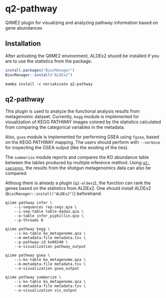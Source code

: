 # q2-pathway

QIIME2 plugin for visualizing and analyzing pathway information based on gene abundances

## Installation

After activating the QIIME2 environment, ALDEx2 shuold be installed if you are to use the statistics from the package.

```r
install.packages("BiocManager")
BiocManager::install("ALDEx2")
```

```shell
mamba install -c noriakisato q2-pathway
```

## q2-pathway

This plugin is used to analyze the functional analysis results from metagenomic dataset. Currently, `kegg` module is implemented for visualization of KEGG PATHWAY images colored by the statistics calculated from comparing the categorical variables in the metadata.

Also, `gsea` module is implemented for performing GSEA using `fgsea`, based on the KEGG PATHWAY mapping. The users should perform with `--verbose` for inspecting the GSEA output (like the existing of the ties).

The `summarize` module reports and compares the KO abundance table between the tables produced by multiple inference method. Using [`q2-sapienns`](https://github.com/gregcaporaso/q2-sapienns), the results from the shotgun metagenomics data can also be compared.

Althoug there is already a plugin (`q2-aldex2`), the function can rank the genes based on the statistics from ALDEx2. One should install ALDEx2 (`BiocManager::install("ALDEx2")`) beforehand.


```shell
qiime pathway infer \
    --i-sequences rep-seqs.qza \
    --i-seq-table table-dada2.qza \
    --o-table infer_piphillin.qza \
    --p-threads 0
```

```shell
qiime pathway kegg \
    --i-ko-table ko_metagenome.qza \
    --m-metadata-file metadata.tsv \
    --p-pathway-id ko00240 \
    --o-visualization pathway_output
```

```shell
qiime pathway gsea \
    --i-ko-table ko_metagenome.qza \
    --m-metadata-file metadata.tsv \
    --o-visualization gsea_output
```

```shell
qiime pathway summarize \
    --i-ko-table ko_metagenome.qza \
    --m-metadata-file metadata.tsv \
    --o-visualization vis_output
```